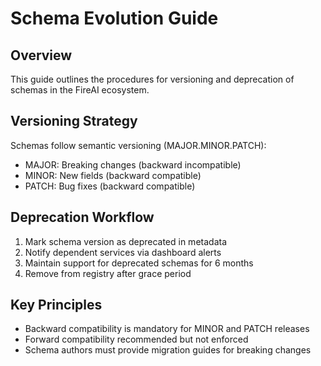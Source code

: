 # Schema Evolution Guide

## Overview
This guide outlines the procedures for versioning and deprecation of schemas in the FireAI ecosystem.

## Versioning Strategy
Schemas follow semantic versioning (MAJOR.MINOR.PATCH):
- MAJOR: Breaking changes (backward incompatible)
- MINOR: New fields (backward compatible)
- PATCH: Bug fixes (backward compatible)

## Deprecation Workflow
1. Mark schema version as deprecated in metadata
2. Notify dependent services via dashboard alerts
3. Maintain support for deprecated schemas for 6 months
4. Remove from registry after grace period

## Key Principles
- Backward compatibility is mandatory for MINOR and PATCH releases
- Forward compatibility recommended but not enforced
- Schema authors must provide migration guides for breaking changes